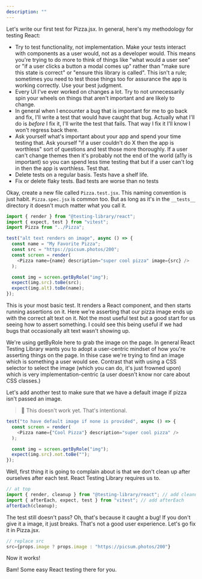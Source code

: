 ```yaml
---
description: ""
---
```


Let's write our first test for Pizza.jsx. In general, here's my methodology for testing React:

- Try to test functionality, not implementation. Make your tests interact with components as a user would, not as a developer would. This means you're trying to do more to think of things like "what would a user see" or "if a user clicks a button a modal comes up" rather than "make sure this state is correct" or "ensure this library is called". This isn't a rule; sometimes you need to test those things too for assurance the app is working correctly. Use your best judgment.
- Every UI I've ever worked on changes a lot. Try to not unnecessarily spin your wheels on things that aren't important and are likely to change.
- In general when I encounter a bug that is important for me to go back and fix, I'll write a test that would have caught that bug. Actually what I'll do is _before_ I fix it, I'll write the test that fails. That way I fix it I'll know I won't regress back there.
- Ask yourself what's important about your app and spend your time testing that. Ask yourself "if a user couldn't do X then the app is worthless" sort of questions and test those more thoroughly. If a user can't change themes then it's probably not the end of the world (a11y is important) so you can spend less time testing that but if a user can't log in then the app is worthless. Test that.
- Delete tests on a regular basis. Tests have a shelf life.
- Fix or delete flaky tests. Bad tests are worse than no tests

Okay, create a new file called `Pizza.test.jsx`. This naming convention is just habit. `Pizza.spec.jsx` is common too. But as long as it's in the `__tests__` directory it doesn't much matter what you call it.

```javascript
import { render } from "@testing-library/react";
import { expect, test } from "vitest";
import Pizza from "../Pizza";

test("alt text renders on image", async () => {
  const name = "My Favorite Pizza";
  const src = "https://picsum.photos/200";
  const screen = render(
    <Pizza name={name} description="super cool pizza" image={src} />
  );

  const img = screen.getByRole("img");
  expect(img.src).toBe(src);
  expect(img.alt).toBe(name);
});
```

This is your most basic test. It renders a React component, and then starts running assertions on it. Here we're asserting that our pizza image ends up with the correct alt text on it. Not the most useful test but a good start for us seeing how to assert something. I could see this being useful if we had bugs that occasionally alt text wasn't showing up.

We're using getByRole here to grab the image on the page. In general React Testing Library wants you to adopt a user-centric mindset of how you're asserting things on the page. In thise case we're trying to find an image which is something a user would see. Contrast that with using a CSS selector to select the image (which you can do, it's just frowned upon) which is very implementation-centric (a user doesn't know nor care about CSS classes.)

Let's add another test to make sure that we have a default image if pizza isn't passed an image.

> 🚨 This doesn't work yet. That's intentional.

```javascript
test("to have default image if none is provided", async () => {
  const screen = render(
    <Pizza name={"Cool Pizza"} description="super cool pizza" />
  );

  const img = screen.getByRole("img");
  expect(img.src).not.toBe("");
});
```

Well, first thing it is going to complain about is that we don't clean up after ourselves after each test. React Testing Library requires us to.

```javascript
// at top
import { render, cleanup } from "@testing-library/react"; // add cleanup
import { afterEach, expect, test } from "vitest"; // add afterEach
afterEach(cleanup);
```

The test still doesn't pass? Oh, that's because it caught a bug! If you don't give it a image, it just breaks. That's not a good user experience. Let's go fix it in Pizza.jsx.

```javascript
// replace src
src={props.image ? props.image : "https://picsum.photos/200"}
```

Now it works!

Bam! Some easy React testing there for you.

